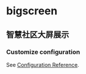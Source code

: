 # bigscreen

## 智慧社区大屏展示


### Customize configuration
See [Configuration Reference](https://cli.vuejs.org/config/).
